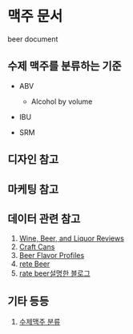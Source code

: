 # 맥주 문서
beer document

## 수제 맥주를 분류하는 기준
 - ABV
    - Alcohol by volume

 - IBU
 - SRM

## 디자인 참고

## 마케팅 참고

## 데이터 관련 참고
1. [Wine, Beer, and Liquor Reviews](https://data.world/datafiniti/wine-beer-and-liquor-reviews)
2. [Craft Cans](https://www.kaggle.com/nickhould/craft-cans)
3. [Beer Flavor Profiles](https://www.tekutavern.beer/beer-flavor-profiles)
4. [rete Beer](https://www.ratebeer.com/)
5. [rate beer설명한 블로그](http://www.beerforum.co.kr/article_beer/96427)

## 기타 등등
1. [수제맥주 분류](https://pubbronx.tistory.com/6)
